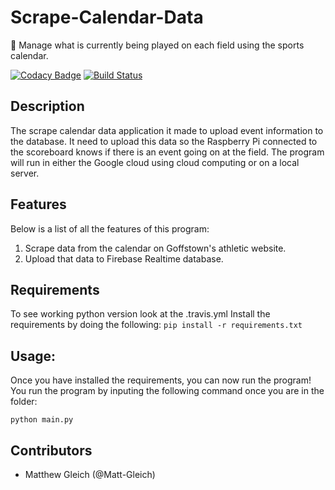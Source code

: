 # Scrape-Calendar-Data
📅 Manage what is currently being played on each field using the sports calendar.

[![Codacy Badge](https://api.codacy.com/project/badge/Grade/79e012cb6bc4425ba829dd60aa517c87)](https://app.codacy.com/app/matthewgleich/Scrape-Calendar-Data?utm_source=github.com&utm_medium=referral&utm_content=goffstown-sports-app/Scrape-Calendar-Data&utm_campaign=Badge_Grade_Settings)
[![Build Status](https://travis-ci.com/goffstown-sports-app/Scrape-Calendar-Data.svg?branch=master)](https://travis-ci.com/goffstown-sports-app/Scrape-Calendar-Data)

## Description
The scrape calendar data application it made to upload event information to the database. It need to upload this data so the Raspberry Pi connected to the scoreboard knows if there is an event going on at the field. The program will run in either the Google cloud using cloud computing or on a local server.

## Features
Below is a list of all the features of this program:

1. Scrape data from the calendar on Goffstown's athletic website.
2. Upload that data to Firebase Realtime database.


## Requirements
To see working python version look at the .travis.yml
Install the requirements by doing the following:
`pip install -r requirements.txt`

## Usage:
Once you have installed the requirements, you can now run the program! You run the program by inputing the following command once you are in the folder:

`python main.py`

## Contributors
* Matthew Gleich (@Matt-Gleich)
